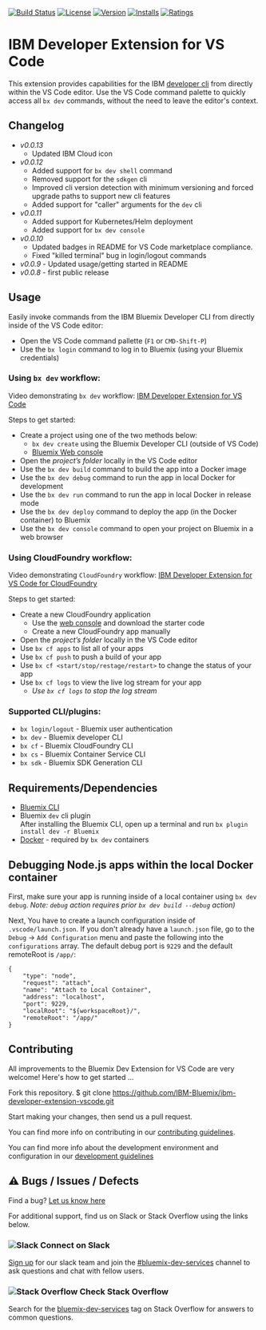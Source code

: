 [![Build Status](https://travis-ci.org/IBM-Bluemix/ibm-developer-extension-vscode.svg?branch=master)](https://travis-ci.org/IBM-Bluemix/ibm-developer-extension-vscode)
[![License](https://img.shields.io/badge/license-Apache%202.0-green.svg?style=flat)](https://raw.githubusercontent.com/IBM-Bluemix/ibm-developer-extension-vscode/master/LICENSE.txt)
[![Version](https://vsmarketplacebadge.apphb.com/version/IBM.ibm-developer.svg)](https://marketplace.visualstudio.com/items?itemName=IBM.ibm-developer)
[![Installs](https://vsmarketplacebadge.apphb.com/installs/IBM.ibm-developer.svg)](https://marketplace.visualstudio.com/items?itemName=IBM.ibm-developer)
[![Ratings](https://vsmarketplacebadge.apphb.com/rating/IBM.ibm-developer.svg)](https://marketplace.visualstudio.com/items?itemName=IBM.ibm-developer)


# IBM Developer Extension for VS Code

This extension provides capabilities for the IBM [developer cli](https://console.ng.bluemix.net/docs/cloudnative/dev_cli.html) from directly within the VS Code editor.   Use the VS Code command palette to quickly access all `bx dev` commands, without the need to leave the editor's context.

## Changelog
- *v0.0.13* 
  - Updated IBM Cloud icon
- *v0.0.12* 
  - Added support for `bx dev shell` command
  - Removed support for the `sdkgen` cli
  - Improved cli version detection with minimum versioning and forced upgrade paths to support new cli features
  - Added support for "caller" arguments for the `dev` cli
- *v0.0.11* 
  - Added support for Kubernetes/Helm deployment
  - Added support for `bx dev console`
- *v0.0.10* 
  - Updated badges in README for VS Code marketplace compliance.  
  - Fixed "killed terminal" bug in login/logout commands
- *v0.0.9* - Updated usage/getting started in README
- *v0.0.8* - first public release

## Usage

Easily invoke commands from the IBM Bluemix Developer CLI from directly inside of the VS Code editor:

- Open the VS Code command pallette (`F1` or `CMD-Shift-P`)
- Use the `bx login` command to log in to Bluemix (using your Bluemix credentials)

### Using `bx dev` workflow: 
Video demonstrating `bx dev` workflow: [IBM Developer Extension for VS Code
](https://youtu.be/JmrLaLRRQSk)

Steps to get started:
- Create a project using one of the two methods below:
    - `bx dev create` using the Bluemix Developer CLI (outside of VS Code)
    - [Bluemix Web console](https://console.ng.bluemix.net/developer/getting-started/)
- Open the *project’s folder* locally in the VS Code editor
- Use the `bx dev build` command to build the app into a Docker image
- Use the `bx dev debug` command to run the app in local Docker for development
- Use the `bx dev run` command to run the app in local Docker in release mode
- Use the `bx dev deploy` command to deploy the app (in the Docker container) to Bluemix
- Use the `bx dev console` command to open your project on Bluemix in a web browser

### Using CloudFoundry workflow: 
Video demonstrating `CloudFoundry` workflow: [IBM Developer Extension for VS Code for CloudFoundry
](https://youtu.be/gP_6cpR1JSM)

Steps to get started:
- Create a new CloudFoundry application
    - Use the [web console](https://console.ng.bluemix.net/dashboard/cf-apps) and download the starter code
    - Create a new CloudFoundry app manually
- Open the *project’s folder* locally in the VS Code editor
- Use `bx cf apps` to list all of your apps
- Use `bx cf push` to push a build of your app
- Use `bx cf <start/stop/restage/restart>` to change the status of your app
- Use `bx cf logs` to view the live log stream for your app
  - _Use `bx cf logs` to stop the log stream_

### Supported CLI/plugins:

- `bx login/logout` - Bluemix user authentication
- `bx dev` - Bluemix developer CLI
- `bx cf` - Bluemix CloudFoundry CLI
- `bx cs` - Bluemix Container Service CLI
- `bx sdk` - Bluemix SDK Generation CLI

## Requirements/Dependencies

* [Bluemix CLI](https://plugins.ng.bluemix.net/ui/home.html)
* Bluemix `dev` cli plugin   
    After installing the Bluemix CLI, open up a terminal and run `bx plugin install dev -r Bluemix`
* [Docker](https://www.docker.com/) - required by `bx dev` containers



## Debugging Node.js apps within the local Docker container

First, make sure your app is running inside of a local container using `bx dev debug`. _Note: `debug` action requires prior `bx dev build --debug` action)_

Next, You have to create a launch configuration inside of `.vscode/launch.json`.   If you don't already have a `launch.json` file, go to the `Debug` -> `Add Configuration` menu and paste the following into the `configurations` array.  The default debug port is `9229` and the default remoteRoot is `/app/`:

```
{
    "type": "node",
    "request": "attach",
    "name": "Attach to Local Container",
    "address": "localhost",
    "port": 9229,
    "localRoot": "${workspaceRoot}/",
    "remoteRoot": "/app/"
}
```

## Contributing

All improvements to the Bluemix Dev Extension for VS Code are very welcome! Here's how to get started ...

Fork this repository.
$ git clone https://github.com/IBM-Bluemix/ibm-developer-extension-vscode.git

Start making your changes, then send us a pull request.

You can find more info on contributing in our [contributing guidelines](./CONTRIBUTING.md).

You can find more info about the development environment and configuration in our [development guidelines](./DEVELOPMENT.md)

## ⚠️  Bugs / Issues / Defects

Find a bug?  [Let us know here](https://github.com/IBM-Bluemix/ibm-developer-extension-vscode/issues)

For additional support, find us on Slack or Stack Overflow using the links below.

### ![Slack](assets/slack.png) Connect on Slack
[Sign up](https://ibm.biz/IBMCloudNativeSlack) for our slack team and join the [#bluemix-dev-services](https://ibm-cloud-tech.slack.com/messages/bluemix-dev-services) channel to ask questions and chat with fellow users.

### ![Stack Overflow](assets/stack_overflow.png) Check Stack Overflow
Search for the [bluemix-dev-services](http://stackoverflow.com/questions/tagged/bluemix-dev-services) tag on Stack Overflow for answers to common questions.
